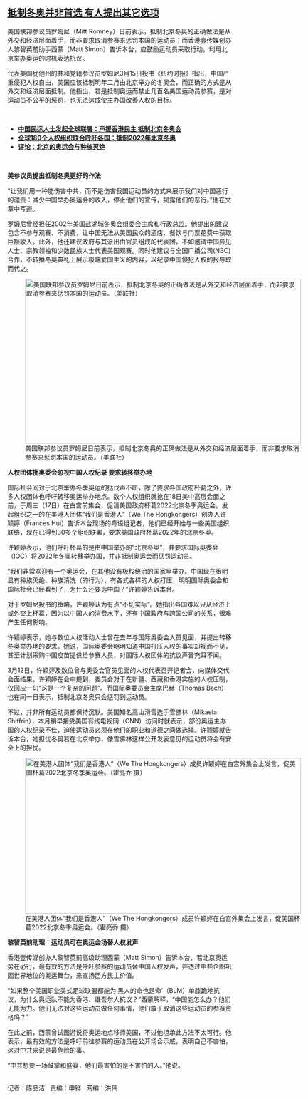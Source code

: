<!--1616014365000-->
[抵制冬奥并非首选  有人提出其它选项](https://www.rfa.org/mandarin/yataibaodao/renquanfazhi/cm-03172021125658.html)
------

<p></p><p>美国联邦参议员罗姆尼（Mitt Romney）日前表示，抵制北京冬奥的正确做法是从外交和经济层面着手，而非要求取消参赛来惩罚本国的运动员；而香港壹传媒创办人黎智英前助手西蒙（Matt Simon）告诉本台，应鼓励运动员采取行动，利用北京举办奥运的时机表达抗议。</p><p>代表美国犹他州的共和党籍参议员罗姆尼3月15日投书《纽约时报》指出，中国严重侵犯人权自由，美国应该抵制明年二月由北京举办的冬奥会，而正确的方式是从外交和经济层面抵制。他指出，若是抵制奥运而禁止几百名美国运动员参赛，是对运动员不公平的惩罚，也无法达成使主办国改善人权的目标。</p><p><br/></p><ul><li><a href="https://www.rfa.org/mandarin/yataibaodao/gangtai/sc-03052021132030.html"><strong>中国民运人士发起全球联署：声援香港民主 抵制北京冬奥会</strong></a></li><li><strong><a href="https://www.rfa.org/mandarin/Xinwen/1-02032021075933.html">全球180个人权组织联合呼吁各国：抵制2022年北京冬奥</a></strong></li><li><strong><a href="https://www.rfa.org/mandarin/pinglun/tengbiao/tb-02222021140256.html">评论：北京的奥运会与种族灭绝</a></strong></li></ul><p><br/></p><p><strong>美参议员提出抵制冬奥更好的作法</strong></p><p>“让我们用一种能伤害中共，而不是伤害我国运动员的方式来展示我们对中国恶行的谴责：减少中国举办奥运会的收入，停止他们的宣传，揭露他们的恶行。”他在文章中写道。</p><p>罗姆尼曾经担任2002年美国盐湖城冬奥会组委会主席和行政总监。他提出的建议包含不参与观赛、不消费，让中国无法从美国民众的酒店、餐饮与门票花费中获取巨额收入。此外，他还建议政府与其派出由官员组成的代表团，不如邀请中国异见人士、宗教领袖和少数民族人士代表美国观赛。同时他建议与全国广播公司(NBC)合作，不转播冬奥典礼上展示极端爱国主义的内容，以纪录中国侵犯人权的报导取而代之。</p><p><figure class="image-richtext image-inline captioned" style="width:620px;"><img alt="美国联邦参议员罗姆尼日前表示，抵制北京冬奥的正确做法是从外交和经济层面着手，而非要求取消参赛来惩罚本国的运动员。（美联社）" height="370" src="https://www.rfa.org/mandarin/yataibaodao/renquanfazhi/cm-03172021125658.html/cm0317y.jpg/@@images/14f7482d-ed51-4d0f-8f5d-aff61e04bc08.jpeg" title="cm0317y.jpg" width="620"/><figcaption class="image-caption">美国联邦参议员罗姆尼日前表示，抵制北京冬奥的正确做法是从外交和经济层面着手，而非要求取消参赛来惩罚本国的运动员。（美联社）</figcaption><small></small></figure></p><p><strong>人权团体批奥委会忽视中国人权纪录 要求转移举办地</strong></p><p>国际社会间对于北京举办冬季奥运的挞伐声不断，除了要求各国政府杯葛之外，许多人权团体也呼吁转移奥运举办地点。数个人权组织就抢在18日美中高层会面之前，于周三（17日）在白宫前集会，促请美国政府杯葛2022北京冬季奥运会。发起组织之一的在美港人团体“我们是香港人”（We The Hongkongers）创办人许颖婷（Frances Hui）告诉本台现场的粤语组记者，他们已经开始与一些美国组织联络，现在已得到30多个组织联署，要求美国政府杯葛2022年的北京冬奥。</p><p>许颖婷表示，他们呼吁杯葛的是由中国举办的“北京冬奥”，并要求国际奥委会（IOC）将2022年冬奥转移举办国，并非抵制奥运会而惩罚运动员。</p><p>“我们非常欢迎有一个奥运会，在其他没有极权统治的国家里举办。中国现在很明显有种族灭绝、种族清洗（的行为），有各式各样的人权打压，明明国际奥委会和国际社会已经看到了，为什么还要选中国？”许颖婷告诉本台。</p><p>对于罗姆尼投书的策略，许颖婷认为有点“不切实际”。她指出各国难以只从经济上或外交上杯葛，因为以中国人的消费水平，还有中国政府与跨国公司的关系，很难产生任何影响。</p><p>许颖婷表示，她与数位人权活动人士曾在去年与国际奥委会人员见面，并提出转移冬奥举办地的要求。她说，国际奥委会明明知道中国打压人权的事实却视而不见，甚至计划采购中国疫苗提供给参赛人员，对国际人权团体的抗议声音充耳不闻。</p><p>3月12日，许颖婷及数位曾与奥委会官员见面的人权代表召开记者会，向媒体交代会面结果。许颖婷在会中提到，委员会对于在新疆、西藏和香港实施的人权压制，仅回应一句“这是一个复杂的问题”。而国际奥委员会主席巴赫（Thomas Bach）也在同一日表示，抵制北京冬奥只会惩罚到运动员。</p><p>不过，并非所有运动员都保持沉默。美国知名高山滑雪选手雪佛林（Mikaela Shiffrin），本月稍早接受美国有线电视网（CNN）访问时就表示，部份奥运主办国的人权纪录不佳，迫使运动员必须在他们的职业和道德之间做选择。许颖婷就告诉本台，她担忧冬奥若在北京举办，像雪佛林这样公开发表意见的运动员将会有安全上的担忧。</p><p><figure class="image-richtext image-inline captioned" style="width:620px;"><img alt="在美港人团体“我们是香港人”（We The Hongkongers）成员许颖婷在白宫外集会上发言，促美国杯葛2022北京冬季奥运会。（霍亮乔 摄）" height="349" src="https://www.rfa.org/mandarin/yataibaodao/renquanfazhi/cm-03172021125658.html/cm0316e.jpg/@@images/11b91d25-cb74-45ab-a09f-8eb848c79a4f.jpeg" title="cm0316e.jpg" width="620"/><figcaption class="image-caption">在美港人团体“我们是香港人”（We The Hongkongers）成员许颖婷在白宫外集会上发言，促美国杯葛2022北京冬季奥运会。（霍亮乔 摄）</figcaption><small></small></figure></p><p><strong>黎智英前助理：运动员可在奥运会场替人权发声</strong></p><p>香港壹传媒创办人黎智英前高级助理西蒙（Matt Simon）告诉本台，若北京奥运势在必行，最有效的方法是呼吁参赛的运动员替中国人权发声，并透过中共企图巩固世界地位的奥运舞台，来宣扬西方民主价值。</p><p>“如果整个美国职业美式足球联盟都能为‘黑人的命也是命’（BLM）单膝跪地抗议，为什么奥运队不能为香港、维吾尔人抗议？”西蒙解释，“中国能怎么办？他们无能为力。他们无法对这些运动员做任何事情，他们敢于取消这些运动员的参赛资格吗？”</p><p>在此之前，西蒙曾试图游说将奥运地点移师美国，不过他坦承此方法不太可行。他表示，最有效的方法是呼吁前往参赛的运动员在公开场合示威，表明自己不害怕，这对中共来说是最危险的事。</p><p>“中共想要一场鼓掌和盛宴，他们最害怕的是不害怕的人。”他说。</p><p><br/>记者：陈品洁   责编：申铧   网编：洪伟</p>
